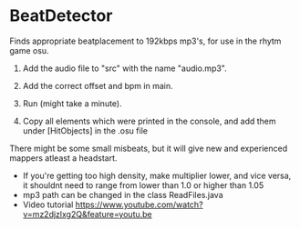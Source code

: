 # BeatDetector

Finds appropriate beatplacement to 192kbps mp3's, for use in the rhytm game osu.

1. Add the audio file to "src" with the name "audio.mp3".

2. Add the correct offset and bpm in main.

3. Run (might take a minute).

4. Copy all elements which were printed in the console, and add them under [HitObjects] in the .osu file

There might be some small misbeats, but it will give new and experienced mappers atleast a headstart. 

* If you're getting too high density, make multiplier lower, and vice versa, it shouldnt need to range from lower than 1.0 or higher than 1.05
* mp3 path can be changed in the class ReadFiles.java
* Video tutorial https://www.youtube.com/watch?v=mz2djzlxg2Q&feature=youtu.be
